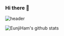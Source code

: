### Hi there 👋

<!--
**EunjiHam/EunjiHam** is a ✨ _special_ ✨ repository because its `README.md` (this file) appears on your GitHub profile.

Here are some ideas to get you started:

- 🔭 I’m currently working on ...
- 🌱 I’m currently learning ...
- 👯 I’m looking to collaborate on ...
- 🤔 I’m looking for help with ...
- 💬 Ask me about ...
- 📫 How to reach me: ...
- 😄 Pronouns: ...
- ⚡ Fun fact: ...
-->

![header](https://capsule-render.vercel.app/api?type=Slice&color=E3A6AE&height=300&section=header&text=Eunji%20Ham&fontSize=90&fontColor=363636)




![EunjiHam's github stats](https://github-readme-stats.vercel.app/api?username=EunjiHam&show_icons=true)
